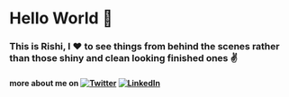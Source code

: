 # Hello World :wave:

### This is Rishi, I :heart: to see things from behind the scenes rather than those shiny and clean looking finished ones	:v:

#### more about me on [![Twitter][1.2]][1] [![LinkedIn][2.2]][2]

<!-- Icons -->

[1.2]: http://i.imgur.com/wWzX9uB.png
[2.2]: https://raw.githubusercontent.com/MartinHeinz/MartinHeinz/master/linkedin-3-16.png

<!-- Links to your social media accounts -->

[1]: https://twitter.com/imrkoffl
[2]: linkedin.com/in/rishi-kumar-6127a4187 
